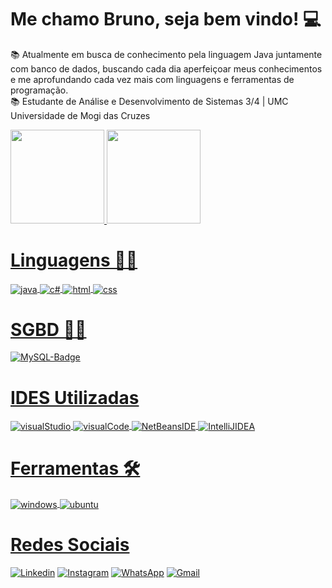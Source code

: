 # Me chamo Bruno, seja bem vindo! 💻
 📚 Atualmente em busca de conhecimento pela linguagem Java juntamente com banco de dados, buscando cada dia aperfeiçoar meus conhecimentos e me aprofundando cada vez mais com linguagens e ferramentas de programação. <br>
 📚 Estudante de Análise e Desenvolvimento de Sistemas 3/4 | UMC Universidade de Mogi das Cruzes <br>
 
 <div align>
  <a href="https://github.com/brunoaxlrose/brunoaxlrose ">
  <img height="150em" src="https://github-readme-stats.vercel.app/api?username=brunoaxlrose&show_icons=true&theme=dark&include_all_commits=true&count_private=true"/>
  <img height="150em" src="https://github-readme-stats.vercel.app/api/top-langs/?username=brunoaxlrose&layout=compact&langs_count=7&theme=dark"/>
</div>



# Linguagens 👨‍💻
  <div style="display: inline_block">
   <img align="center" alt="java" src="https://img.shields.io/badge/java-%23000000.svg?style=for-the-badge&logo=java&logoColor=white" />
   <img align="center" alt="c#" src="https://img.shields.io/badge/c%23-%23239120.svg?style=for-the-badge&logo=c-sharp&logoColor=white" />
    <img align="center" alt="html" src="https://img.shields.io/badge/HTML-239120?style=for-the-badge&logo=html5&logoColor=white" />
    <img align="center" alt="css" src="https://img.shields.io/badge/CSS-239120?&style=for-the-badge&logo=css3&logoColor=white" />   
  </div>
 
 # SGBD 👨‍💻
 <div style="display: inline_block">
 <img src = 
"https://img.shields.io/badge/mysql-%2300f.svg?style=for-the-badge&logo=mysql&logoColor=white" 
alt="MySQL-Badge">
  </div>

# IDES Utilizadas
  <div style="display: inline_block">
      <img align="center" alt="visualStudio" src="https://img.shields.io/badge/Visual%20Studio-5C2D91.svg?style=for-the-badge&logo=visual-studio&logoColor=white" />
      <img align="center" alt="visualCode" src="https://img.shields.io/badge/Visual%20Studio%20Code-0078d7.svg?style=for-the-badge&logo=visual-studio-code&logoColor=white" />
   <img align="center" alt="NetBeansIDE" src="https://img.shields.io/badge/NetBeansIDE-1B6AC6.svg?style=for-the-badge&logo=apache-netbeans-ide&logoColor=white"/ >
   <img align="center" alt="IntelliJIDEA" src="https://img.shields.io/badge/IntelliJIDEA-000000.svg?style=for-the-badge&logo=intellij-idea&logoColor=white" />

  </div>

# Ferramentas 🛠️
  <div style="display: inline_block">
      <img align="center" alt="windows" src="https://img.shields.io/badge/Windows-0078D6?style=for-the-badge&logo=windows&logoColor=white" />  
      <img align="center" alt="ubuntu" src="https://img.shields.io/badge/Ubuntu-E95420?style=for-the-badge&logo=ubuntu&logoColor=white" />
 
  </div>

  
# Redes Sociais
 
 [![Linkedin](https://img.shields.io/badge/LinkedIn-0077B5?style=for-the-badge&logo=linkedin&logoColor=white)](https://www.linkedin.com/in/bruno-oliveira-91165122b/)
 [![Instagram](https://img.shields.io/badge/Instagram-E4405F?style=for-the-badge&logo=instagram&logoColor=white)](https://www.instagram.com/isbruno.21/)
 [![WhatsApp](https://img.shields.io/badge/WhatsApp-25D366?style=for-the-badge&logo=whatsapp&logoColor=white)](https://wa.me/+5511915643421/)
 [![Gmail](https://img.shields.io/badge/Gmail-D14836?style=for-the-badge&logo=gmail&logoColor=white)](https://mail.google.com/mail/mu/mp/522/#tl/priority/%5Esmartlabel_personal/)
 
 
 
 
